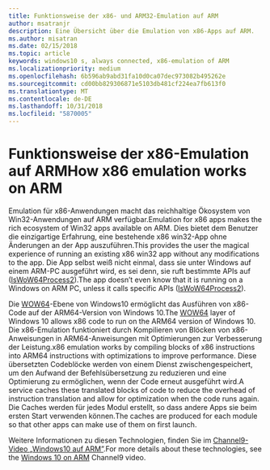 ```yaml
---
title: Funktionsweise der x86- und ARM32-Emulation auf ARM
author: msatranjr
description: Eine Übersicht über die Emulation von x86-Apps auf ARM.
ms.author: misatran
ms.date: 02/15/2018
ms.topic: article
keywords: windows10 s, always connected, x86-emulation of ARM
ms.localizationpriority: medium
ms.openlocfilehash: 6b596ab9abd31fa10d0ca07dec973082b495262e
ms.sourcegitcommit: cd00bb829306871e5103db481cf224ea7fb613f0
ms.translationtype: MT
ms.contentlocale: de-DE
ms.lasthandoff: 10/31/2018
ms.locfileid: "5870005"
---
```

# <a name="how-x86-emulation-works-on-arm"></a><span data-ttu-id="39a80-104">Funktionsweise der x86-Emulation auf ARM</span><span class="sxs-lookup"><span data-stu-id="39a80-104">How x86 emulation works on ARM</span></span>
<span data-ttu-id="39a80-105">Emulation für x86-Anwendungen macht das reichhaltige Ökosystem von Win32-Anwendungen auf ARM verfügbar.</span><span class="sxs-lookup"><span data-stu-id="39a80-105">Emulation for x86 apps makes the rich ecosystem of Win32 apps available on ARM.</span></span> <span data-ttu-id="39a80-106">Dies bietet dem Benutzer die einzigartige Erfahrung, eine bestehende x86 win32-App ohne Änderungen an der App auszuführen.</span><span class="sxs-lookup"><span data-stu-id="39a80-106">This provides the user the magical experience of running an existing x86 win32 app without any modifications to the app.</span></span> <span data-ttu-id="39a80-107">Die App selbst weiß nicht einmal, dass sie unter Windows auf einem ARM-PC ausgeführt wird, es sei denn, sie ruft bestimmte APIs auf ([IsWoW64Process2](https://msdn.microsoft.com/en-us/library/windows/desktop/mt804318.aspx)).</span><span class="sxs-lookup"><span data-stu-id="39a80-107">The app doesn’t even know that it is running on a Windows on ARM PC, unless it calls specific APIs ([IsWoW64Process2](https://msdn.microsoft.com/en-us/library/windows/desktop/mt804318.aspx)).</span></span>

<span data-ttu-id="39a80-108">Die [WOW64](https://msdn.microsoft.com/en-us/library/windows/desktop/aa384249(v=vs.85).aspx)-Ebene von Windows10 ermöglicht das Ausführen von x86-Code auf der ARM64-Version von Windows 10.</span><span class="sxs-lookup"><span data-stu-id="39a80-108">The [WOW64](https://msdn.microsoft.com/en-us/library/windows/desktop/aa384249(v=vs.85).aspx) layer of Windows 10 allows x86 code to run on the ARM64 version of Windows 10.</span></span> <span data-ttu-id="39a80-109">Die x86-Emulation funktioniert durch Kompilieren von Blöcken von x86-Anweisungen in ARM64-Anweisungen mit Optimierungen zur Verbesserung der Leistung.</span><span class="sxs-lookup"><span data-stu-id="39a80-109">x86 emulation works by compiling blocks of x86 instructions into ARM64 instructions with optimizations to improve performance.</span></span> <span data-ttu-id="39a80-110">Diese übersetzten Codeblöcke werden von einem Dienst zwischengespeichert, um den Aufwand der Befehlsübersetzung zu reduzieren und eine Optimierung zu ermöglichen, wenn der Code erneut ausgeführt wird.</span><span class="sxs-lookup"><span data-stu-id="39a80-110">A service caches these translated blocks of code to reduce the overhead of instruction translation and allow for optimization when the code runs again.</span></span> <span data-ttu-id="39a80-111">Die Caches werden für jedes Modul erstellt, so dass andere Apps sie beim ersten Start verwenden können.</span><span class="sxs-lookup"><span data-stu-id="39a80-111">The caches are produced for each module so that other apps can make use of them on first launch.</span></span> 

<span data-ttu-id="39a80-112">Weitere Informationen zu diesen Technologien, finden Sie im [Channel9-Video „Windows10 auf ARM”](https://channel9.msdn.com/Events/Build/2017/P4171).</span><span class="sxs-lookup"><span data-stu-id="39a80-112">For more details about these technologies, see the [Windows 10 on ARM](https://channel9.msdn.com/Events/Build/2017/P4171) Channel9 video.</span></span> 